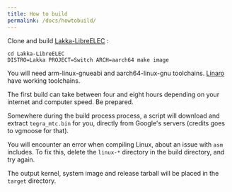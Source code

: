 ```yaml
---
title: How to build
permalink: /docs/howtobuild/
---
```


Clone and build [Lakka-LibreELEC](https://github.com/lakka-switch/Lakka-LibreELEC) :

```
cd Lakka-LibreELEC
DISTRO=Lakka PROJECT=Switch ARCH=aarch64 make image
```

You will need arm-linux-gnueabi and aarch64-linux-gnu toolchains. [Linaro](https://releases.linaro.org/components/toolchain/binaries/latest-7/) have working toolchains.

The first build can take between four and eight hours depending on your internet and computer speed. Be prepared. 

Somewhere during the build process process, a script will download and extract `tegra_mtc.bin` for you, directly from Google's servers (credits goes to vgmoose for that).

You will encounter an error when compiling Linux, about an issue with `asm` includes. To fix this, delete the `linux-*` directory in the build directory, and try again.

The output kernel, system image and release tarball will be placed in the `target` directory.
